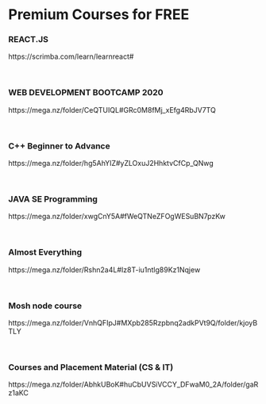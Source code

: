 

<h1>Premium Courses for FREE</h1>

<h3>REACT.JS</h3>
<p>https://scrimba.com/learn/learnreact#</p>
<br>
<h3>WEB DEVELOPMENT BOOTCAMP 2020</h3>
<p>https://mega.nz/folder/CeQTUIQL#GRc0M8fMj_xEfg4RbJV7TQ</p>
<br>
<h3>C++ Beginner to Advance</h3>
<p>https://mega.nz/folder/hg5AhYIZ#yZLOxuJ2HhktvCfCp_QNwg</p>
<br>
<h3>JAVA SE Programming</h3>
<p>https://mega.nz/folder/xwgCnY5A#fWeQTNeZFOgWESuBN7pzKw</p>
<br>
<h3>Almost Everything</h3>
<p>https://mega.nz/folder/Rshn2a4L#Iz8T-iu1ntlg89Kz1Nqjew</p>
<br>
<h3>Mosh node course</h3>
<p>https://mega.nz/folder/VnhQFIpJ#MXpb285Rzpbnq2adkPVt9Q/folder/kjoyBTLY</p>
<br>
<h3>Courses and Placement Material (CS & IT)</h3>
<p>https://mega.nz/folder/AbhkUBoK#huCbUVSiVCCY_DFwaM0_2A/folder/gaRz1aKC</p>
<br>
    
  

    










